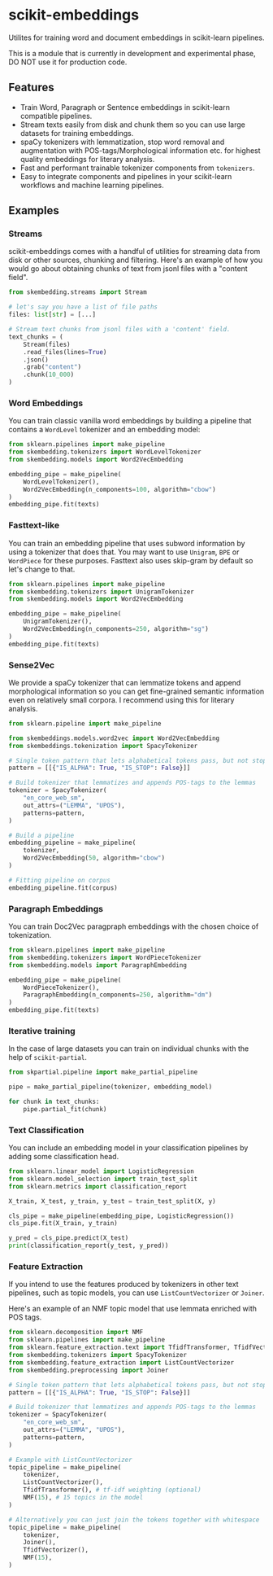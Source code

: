 # scikit-embeddings
Utilites for training word and document embeddings in scikit-learn pipelines.

This is a module that is currently in development and experimental phase, DO NOT use it for production code.

## Features
 - Train Word, Paragraph or Sentence embeddings in scikit-learn compatible pipelines.
 - Stream texts easily from disk and chunk them so you can use large datasets for training embeddings.
 - spaCy tokenizers with lemmatization, stop word removal and augmentation with POS-tags/Morphological information etc. for highest quality embeddings for literary analysis.
 - Fast and performant trainable tokenizer components from `tokenizers`.
 - Easy to integrate components and pipelines in your scikit-learn workflows and machine learning pipelines.

## Examples

### Streams

scikit-embeddings comes with a handful of utilities for streaming data from disk or other sources,
chunking and filtering. Here's an example of how you would go about obtaining chunks of text from jsonl files with a "content field".

```python
from skembedding.streams import Stream

# let's say you have a list of file paths
files: list[str] = [...]

# Stream text chunks from jsonl files with a 'content' field.
text_chunks = (
    Stream(files)
    .read_files(lines=True)
    .json()
    .grab("content")
    .chunk(10_000)
)
```

### Word Embeddings

You can train classic vanilla word embeddings by building a pipeline that contains a `WordLevel` tokenizer and an embedding model:

```python
from sklearn.pipelines import make_pipeline
from skembedding.tokenizers import WordLevelTokenizer
from skembedding.models import Word2VecEmbedding

embedding_pipe = make_pipeline(
    WordLevelTokenizer(),
    Word2VecEmbedding(n_components=100, algorithm="cbow")
)
embedding_pipe.fit(texts)
```

### Fasttext-like

You can train an embedding pipeline that uses subword information by using a tokenizer that does that.
You may want to use `Unigram`, `BPE` or `WordPiece` for these purposes.
Fasttext also uses skip-gram by default so let's change to that.

```python
from sklearn.pipelines import make_pipeline
from skembedding.tokenizers import UnigramTokenizer
from skembedding.models import Word2VecEmbedding

embedding_pipe = make_pipeline(
    UnigramTokenizer(),
    Word2VecEmbedding(n_components=250, algorithm="sg")
)
embedding_pipe.fit(texts)
```

### Sense2Vec

We provide a spaCy tokenizer that can lemmatize tokens and append morphological information so you can get fine-grained
semantic information even on relatively small corpora. I recommend using this for literary analysis.

```python
from sklearn.pipeline import make_pipeline

from skembeddings.models.word2vec import Word2VecEmbedding
from skembeddings.tokenization import SpacyTokenizer

# Single token pattern that lets alphabetical tokens pass, but not stopwords
pattern = [[{"IS_ALPHA": True, "IS_STOP": False}]]

# Build tokenizer that lemmatizes and appends POS-tags to the lemmas
tokenizer = SpacyTokenizer(
    "en_core_web_sm",
    out_attrs=("LEMMA", "UPOS"),
    patterns=pattern,
)

# Build a pipeline
embedding_pipeline = make_pipeline(
    tokenizer,
    Word2VecEmbedding(50, algorithm="cbow")
)

# Fitting pipeline on corpus
embedding_pipeline.fit(corpus)
```

### Paragraph Embeddings

You can train Doc2Vec paragpraph embeddings with the chosen choice of tokenization.

```python
from sklearn.pipelines import make_pipeline
from skembedding.tokenizers import WordPieceTokenizer
from skembedding.models import ParagraphEmbedding

embedding_pipe = make_pipeline(
    WordPieceTokenizer(),
    ParagraphEmbedding(n_components=250, algorithm="dm")
)
embedding_pipe.fit(texts)
```

### Iterative training

In the case of large datasets you can train on individual chunks with the help of `scikit-partial`.

```python
from skpartial.pipeline import make_partial_pipeline

pipe = make_partial_pipeline(tokenizer, embedding_model)

for chunk in text_chunks:
    pipe.partial_fit(chunk)
```

### Text Classification

You can include an embedding model in your classification pipelines by adding some classification head.

```python
from sklearn.linear_model import LogisticRegression
from sklearn.model_selection import train_test_split
from sklearn.metrics import classification_report

X_train, X_test, y_train, y_test = train_test_split(X, y)

cls_pipe = make_pipeline(embedding_pipe, LogisticRegression())
cls_pipe.fit(X_train, y_train)

y_pred = cls_pipe.predict(X_test)
print(classification_report(y_test, y_pred))
```


### Feature Extraction

If you intend to use the features produced by tokenizers in other text pipelines, such as topic models,
you can use `ListCountVectorizer` or `Joiner`.

Here's an example of an NMF topic model that use lemmata enriched with POS tags.

```python
from sklearn.decomposition import NMF
from sklearn.pipelines import make_pipeline
from sklearn.feature_extraction.text import TfidfTransformer, TfidfVectorizer
from skembedding.tokenizers import SpacyTokenizer
from skembedding.feature_extraction import ListCountVectorizer
from skembedding.preprocessing import Joiner

# Single token pattern that lets alphabetical tokens pass, but not stopwords
pattern = [[{"IS_ALPHA": True, "IS_STOP": False}]]

# Build tokenizer that lemmatizes and appends POS-tags to the lemmas
tokenizer = SpacyTokenizer(
    "en_core_web_sm",
    out_attrs=("LEMMA", "UPOS"),
    patterns=pattern,
)

# Example with ListCountVectorizer
topic_pipeline = make_pipeline(
    tokenizer,
    ListCountVectorizer(),
    TfidfTransformer(), # tf-idf weighting (optional)
    NMF(15), # 15 topics in the model 
)

# Alternatively you can just join the tokens together with whitespace
topic_pipeline = make_pipeline(
    tokenizer,
    Joiner(),
    TfidfVectorizer(),
    NMF(15), 
)
```
